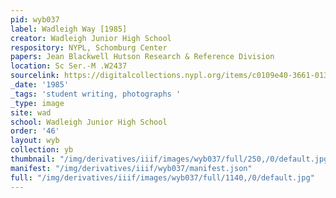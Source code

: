 ```yaml
---
pid: wyb037
label: Wadleigh Way [1985]
creator: Wadleigh Junior High School
respository: NYPL, Schomburg Center
papers: Jean Blackwell Hutson Research & Reference Division
location: Sc Ser.-M .W2437
sourcelink: https://digitalcollections.nypl.org/items/c0109e40-3661-0134-4bff-00505686a51c
_date: '1985'
_tags: 'student writing, photographs '
_type: image
site: wad
school: Wadleigh Junior High School
order: '46'
layout: wyb
collection: yb
thumbnail: "/img/derivatives/iiif/images/wyb037/full/250,/0/default.jpg"
manifest: "/img/derivatives/iiif/wyb037/manifest.json"
full: "/img/derivatives/iiif/images/wyb037/full/1140,/0/default.jpg"
---
```

